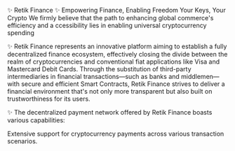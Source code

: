 ✨ Retik Finance ✨ Empowering Finance, Enabling Freedom Your Keys, Your Crypto
We firmly believe that the path to enhancing global commerce's efficiency and a
ccessibility lies in enabling universal cryptocurrency spending


✨ Retik Finance represents an innovative platform aiming to establish a
fully decentralized finance ecosystem, effectively closing the divide
between the realm of cryptocurrencies and conventional fiat
applications like Visa and Mastercard Debit Cards. Through the
substitution of third-party intermediaries in financial transactions—such
as banks and middlemen—with secure and efficient Smart Contracts,
Retik Finance strives to deliver a financial environment that's not only
more transparent but also built on trustworthiness for its users.

✨ The decentralized payment network offered by Retik Finance boasts various capabilities:

Extensive support for cryptocurrency payments across various transaction
scenarios.




<!---
retikfinance/retikfinance is a ✨ special ✨ repository because its `README.md` (this file) appears on your GitHub profile.
You can click the Preview link to take a look at your changes.
--->

